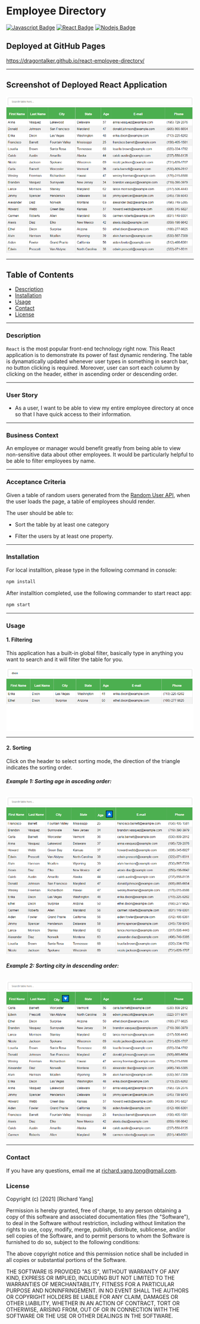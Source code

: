 # **Employee Directory**

[![Javascript Badge](https://img.shields.io/badge/-Javascript-F0DB4F?style=for-the-badge&labelColor=black&logo=javascript&logoColor=F0DB4F)](#) [![React Badge](https://img.shields.io/badge/-React-61DBFB?style=for-the-badge&labelColor=black&logo=react&logoColor=61DBFB)](#) [![Nodejs Badge](https://img.shields.io/badge/-Node.js-3C873A?style=for-the-badge&labelColor=black&logo=node.js&logoColor=3C873A)](#)

## **Deployed at GitHub Pages**

https://dragontalker.github.io/react-employee-directory/

---

## **Screenshot of Deployed React Application**

![app screenshot](./Assets/screenshot.png)

---

## **Table of Contents**

- [Description](#Description)
- [Installation](#Installation)
- [Usage](#Usage)
- [Contact](#Contact)
- [License](#License)

---

### **Description**

`React` is the most popular front-end technology right now. This React application is to demonstrate its power of fast dynamic rendering. The table is dynamatically updated whenever user types in something in search bar, no button clicking is required. Moreover, user can sort each column by clicking on the header, either in ascending order or descending order.

---

### **User Story**

- As a user, I want to be able to view my entire employee directory at once so that I have quick access to their information.

---

### **Business Context**

An employee or manager would benefit greatly from being able to view non-sensitive data about other employees. It would be particularly helpful to be able to filter employees by name.

---

### **Acceptance Criteria**

Given a table of random users generated from the [Random User API](https://randomuser.me/), when the user loads the page, a table of employees should render.

The user should be able to:

- Sort the table by at least one category

- Filter the users by at least one property.

---

### **Installation**

For local installtion, please type in the following command in console:

```bash
npm install
```

After installtion completed, use the following commander to start react app:

```bash
npm start
```

---

### **Usage**

#### **1. Filtering**

This application has a built-in global filter, basically type in anything you want to search and it will filter the table for you.

![filter screenshot](./Assets/filter.png)

---

#### **2. Sorting**

Click on the header to select sorting mode, the direction of the triangle indicates the sorting order.

###### **Example 1: Sorting age in asceding order:**

![ascending sort](./Assets/sort_age.png)

###### **Example 2: Sorting city in descending order:**

![descending sort](./Assets/sort_city.png)

---

### **Contact**

If you have any questions, email me at richard.yang.tong@gmail.com.

### **License**

Copyright (c) [2021] [Richard Yang]

Permission is hereby granted, free of charge, to any person obtaining a copy of this software and associated documentation files (the "Software"), to deal in the Software without restriction, including without limitation the rights to use, copy, modify, merge, publish, distribute, sublicense, and/or sell copies of the Software, and to permit persons to whom the Software is furnished to do so, subject to the following conditions:

The above copyright notice and this permission notice shall be included in all copies or substantial portions of the Software.

THE SOFTWARE IS PROVIDED "AS IS", WITHOUT WARRANTY OF ANY KIND, EXPRESS OR IMPLIED, INCLUDING BUT NOT LIMITED TO THE WARRANTIES OF MERCHANTABILITY, FITNESS FOR A PARTICULAR PURPOSE AND NONINFRINGEMENT. IN NO EVENT SHALL THE AUTHORS OR COPYRIGHT HOLDERS BE LIABLE FOR ANY CLAIM, DAMAGES OR OTHER LIABILITY, WHETHER IN AN ACTION OF CONTRACT, TORT OR OTHERWISE, ARISING FROM, OUT OF OR IN CONNECTION WITH THE SOFTWARE OR THE USE OR OTHER DEALINGS IN THE SOFTWARE.
